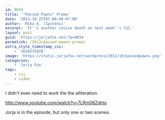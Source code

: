 ```yaml
---
id: 9034
title: '"Passed Pawns" Promo'
date: '2013-10-25T07:00:49-07:00'
author: 'Mika E. (Ipstenu)'
excerpt: 'It''s another casino death on next week''s CSI.'
layout: post
guid: 'https://jorjafox.net/?p=9034'
permalink: /2013/passed-pawns-promo/
astra_style_timestamp_css:
    - '1634235028'
image: 'https://static.jorjafox.net/wordpress/2013/10/passedpawns.png'
categories:
    - 'Jorja Fox'
tags:
    - csi
    - video
---
```


I didn't even need to work the the alliteration.

http://www.youtube.com/watch?v=7LRm08Zqhto

Jorja _is_ in the episode, but only one or two scenes.
